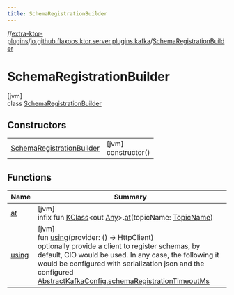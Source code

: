 ```yaml
---
title: SchemaRegistrationBuilder
---
```

//[extra-ktor-plugins](../../../index.md)/[io.github.flaxoos.ktor.server.plugins.kafka](../index.md)/[SchemaRegistrationBuilder](index.md)



# SchemaRegistrationBuilder



[jvm]\
class [SchemaRegistrationBuilder](index.md)



## Constructors


| | |
|---|---|
| [SchemaRegistrationBuilder](-schema-registration-builder.md) | [jvm]<br>constructor() |


## Functions


| Name | Summary |
|---|---|
| [at](at.md) | [jvm]<br>infix fun [KClass](https://kotlinlang.org/api/latest/jvm/stdlib/kotlin.reflect/-k-class/index.md)&lt;out [Any](https://kotlinlang.org/api/latest/jvm/stdlib/kotlin/-any/index.md)&gt;.[at](at.md)(topicName: [TopicName](../-topic-name/index.md)) |
| [using](using.md) | [jvm]<br>fun [using](using.md)(provider: () -&gt; HttpClient)<br>optionally provide a client to register schemas, by default, CIO would be used. In any case, the following it would be configured with serialization json and the configured [AbstractKafkaConfig.schemaRegistrationTimeoutMs](../-abstract-kafka-config/schema-registration-timeout-ms.md) |

